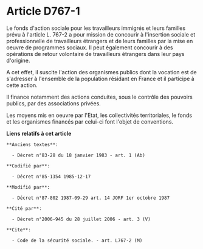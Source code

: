 # Article D767-1

Le fonds d'action sociale pour les travailleurs immigrés et leurs familles prévu à l'article L. 767-2 a pour mission   de
concourir à l'insertion sociale et professionnelle de travailleurs étrangers et de leurs familles par la mise en oeuvre de
programmes sociaux. Il peut également concourir à des opérations de retour volontaire de travailleurs étrangers dans leur
pays d'origine. 

A cet effet, il suscite l'action des organismes publics dont la vocation est de s'adresser à l'ensemble de la population
résidant en France et il participe à cette action. 

Il finance notamment des actions conduites, sous le contrôle des pouvoirs publics, par des associations privées. 

Les moyens mis en oeuvre par l'Etat, les collectivités territoriales, le fonds et les organismes financés par celui-ci font
l'objet de conventions.

**Liens relatifs à cet article**

	**Anciens textes**:

	  - Décret n°83-28 du 18 janvier 1983 - art. 1 (Ab)

	**Codifié par**:

	  - Décret n°85-1354 1985-12-17

	**Modifié par**:

	  - Décret n°87-802 1987-09-29 art. 14 JORF 1er octobre 1987

	**Cité par**:

	  - Décret n°2006-945 du 28 juillet 2006 - art. 3 (V)

	**Cite**:

	  - Code de la sécurité sociale. - art. L767-2 (M)
